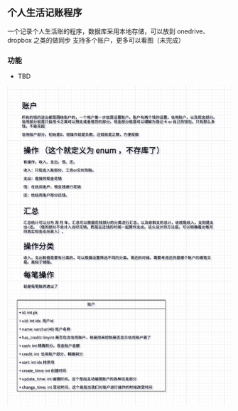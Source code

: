 ## 个人生活记账程序

一个记录个人生活账的程序，数据库采用本地存储，可以放到 onedrive、dropbox 之类的做同步
支持多个账户，更多可以看图（未完成）

### 功能

* TBD

![](./description.png)